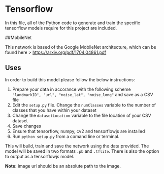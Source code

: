 # Tensorflow

In this file, all of the Python code to generate and train the specific tensorflow models require for this project are included.

##MobileNet

This network is based of the Google MobileNet architecture, which can be found here > https://arxiv.org/pdf/1704.04861.pdf

## Uses

In order to build this model please follow the below instructions:

1. Prepare your data in accorance with the following scheme `"landmarkID", "url", "noise_lat", "noise_long"` and save as a CSV file
2. Edit the `setup.py` file. Change the `numClasses` variable to the number of classes that you have within your dataset
3. Change the `datasetLocation` variable to the file location of your CSV dataset
4. Save changes
5. Ensure that tensorflow, numpy, cv2 and tensorflowjs are installed
6. Run `python setup.py` from a comand line or terminal.

This will build, train and save the network using the data provided. The model will be saved in two formats `.pb` and `.tflite`. There is also the option to output as a tensorflowjs model.

**Note:** image url should be an absolute path to the image.
